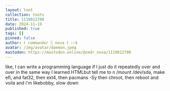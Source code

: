 ```yaml
---
layout: toot
collection: toots
title: 1119012700
date: 2024-11-19
published: true
tags: []
pinned: false
author: ⸸ commander ░ nova ⸸ :~$
avatar: /img/avatar/daemon.jpeg
mastodon: https://mastodon.online/@cmdr_nova/1119012700
---
```


like, I can write a programming language if I just do it repeatedly over and over in the same way I learned HTMLbut tell me to n /mount /dev/sda, make efi, and fat32, then ext4, then pacmans -Sy then chroot, then reboot and voila and i'm likebobby, slow down

